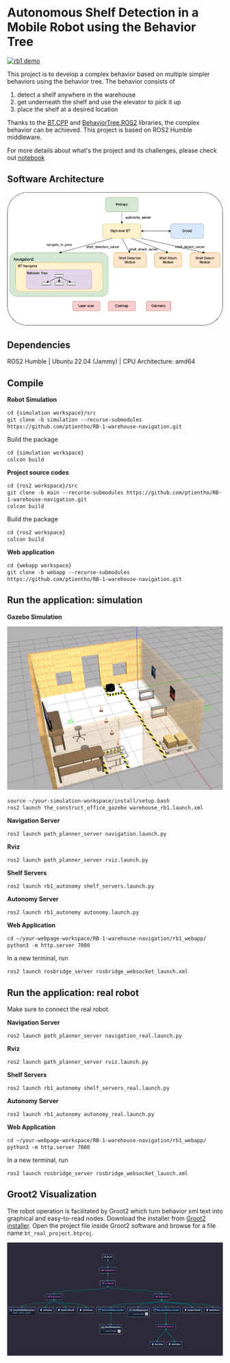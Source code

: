 # Autonomous Shelf Detection in a Mobile Robot using the Behavior Tree

[![rb1 demo](https://res.cloudinary.com/marcomontalbano/image/upload/v1710192913/video_to_markdown/images/google-drive--1ekwW4uKgPeih__PlYYV_i0TOo5S9DcJ7-c05b58ac6eb4c4700831b2b3070cd403.jpg)](https://drive.google.com/file/d/1ekwW4uKgPeih__PlYYV_i0TOo5S9DcJ7/view?usp=sharing "rb1 demo")

This project is to develop a complex behavior based on multiple simpler behaviors using the behavior tree.
The behavior consists of 

1. detect a shelf anywhere in the warehouse
2. get underneath the shelf and use the elevator to pick it up
3. place the shelf at a desired location

Thanks to the [BT.CPP](https://github.com/BehaviorTree/BehaviorTree.CPP/tree/master) and [BehaviorTree.ROS2](https://github.com/BehaviorTree/BehaviorTree.ROS2) libraries, the complex behavior can be achieved.
This project is based on ROS2 Humble middleware.

For more details about what's the project and its challenges, please check out [notebook](https://drive.google.com/drive/folders/1f9LTSbTydT0m9Wg69g96PT40qZzt6H88?usp=sharing)

## Software Architecture

![Software Architecture](software_architecture.jpg)

## Dependencies

ROS2 Humble | Ubuntu 22.04 (Jammy) | CPU Architecture: amd64

## Compile

**Robot Simulation**

```
cd {simulation workspace}/src
git clone -b simulation --recurse-submodules https://github.com/ptientho/RB-1-warehouse-navigation.git
```
Build the package
```
cd {simulation workspace}
colcon build
```

**Project source codes**

```
cd {ros2 workspace}/src
git clone -b main --recurse-submodules https://github.com/ptientho/RB-1-warehouse-navigation.git
colcon build
```
Build the package
```
cd {ros2 workspace}
colcon build
```

**Web application**

```
cd {webapp workspace}
git clone -b webapp --recurse-submodules https://github.com/ptientho/RB-1-warehouse-navigation.git
```

## Run the application: simulation

**Gazebo Simulation**

![rb1 sim](rb1-sim.png)

```
source ~/your-simulation-workspace/install/setup.bash
ros2 launch the_construct_office_gazebo warehouse_rb1.launch.xml
```

**Navigation Server**

```
ros2 launch path_planner_server navigation.launch.py
```

**Rviz**

```
ros2 launch path_planner_server rviz.launch.py
```

**Shelf Servers**

```
ros2 launch rb1_autonomy shelf_servers.launch.py
```

**Autonomy Server**

```
ros2 launch rb1_autonomy autonomy.launch.py
```

**Web Application**

```
cd ~/your-webpage-workspace/RB-1-warehouse-navigation/rb1_webapp/
python3 -m http.server 7000
```

In a new terminal, run

```
ros2 launch rosbridge_server rosbridge_websocket_launch.xml
```

## Run the application: real robot

Make sure to connect the real robot.

**Navigation Server**

```
ros2 launch path_planner_server navigation_real.launch.py
```

**Rviz**

```
ros2 launch path_planner_server rviz.launch.py
```

**Shelf Servers**

```
ros2 launch rb1_autonomy shelf_servers_real.launch.py
```

**Autonomy Server**

```
ros2 launch rb1_autonomy autonomy_real.launch.py
```

**Web Application**

```
cd ~/your-webpage-workspace/RB-1-warehouse-navigation/rb1_webapp/
python3 -m http.server 7000
```

In a new terminal, run

```
ros2 launch rosbridge_server rosbridge_websocket_launch.xml
```

## Groot2 Visualization
The robot operation is facilitated by Groot2 which turn behavior xml text into graphical and easy-to-read nodes.
Download the installer from [Groot2 installer](https://www.behaviortree.dev/groot).
Open the project file inside Groot2 software and browse for a file name ```bt_real_project.btproj```.

![Full bt](full_bt.png)

